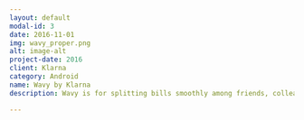 ```yaml
---
layout: default
modal-id: 3
date: 2016-11-01
img: wavy_proper.png
alt: image-alt
project-date: 2016
client: Klarna
category: Android
name: Wavy by Klarna
description: Wavy is for splitting bills smoothly among friends, colleagues and family members.

---
```


